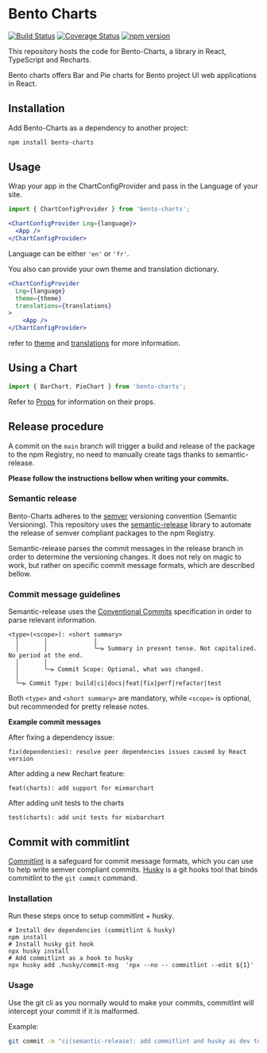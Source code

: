 # Bento Charts

[![Build Status](https://travis-ci.org/bento-platform/Bento-Charts.svg?branch=master)](https://travis-ci.org/bento-platform/Bento-Charts)
[![Coverage Status](https://coveralls.io/repos/github/bento-platform/Bento-Charts/badge.svg?branch=master)](https://coveralls.io/github/bento-platform/Bento-Charts?branch=master)
[![npm version](https://badge.fury.io/js/bento-charts.svg)](https://badge.fury.io/js/bento-charts)

This repository hosts the code for Bento-Charts, a library in React, TypeScript and Recharts.

Bento charts offers Bar and Pie charts for Bento project UI web applications in React.

## Installation
Add Bento-Charts as a dependency to another project:

```bash
npm install bento-charts
```

## Usage
Wrap your app in the ChartConfigProvider and pass in the Language of your site.

```jsx
import { ChartConfigProvider } from 'bento-charts';
```

```jsx
<ChartConfigProvider Lng={language}>
  <App />
</ChartConfigProvider>
```
Language can be either `'en'` or `'fr'`.

You also can provide your own theme and translation dictionary.

```jsx
<ChartConfigProvider
  Lng={language}
  theme={theme}
  translations={translations}
>
    <App />
</ChartConfigProvider>
```
refer to [theme](https://github.com/bento-platform/Bento-Charts/blob/eee46541eec68e2dd7f62f8d786148480ce5105f/src/types/chartTypes.ts#L20) and [translations](https://github.com/bento-platform/Bento-Charts/blob/eee46541eec68e2dd7f62f8d786148480ce5105f/src/types/chartTypes.ts#L47) for more information.
## Using a Chart

```jsx
import { BarChart, PieChart } from 'bento-charts';
```
Refer to [Props](https://github.com/bento-platform/Bento-Charts/blob/eee46541eec68e2dd7f62f8d786148480ce5105f/src/types/chartTypes.ts#L51) for information on their props.

## Release procedure

A commit on the `main` branch will trigger a build and release of the package to the npm Registry, no need to manually create tags thanks to semantic-release.

**Please follow the instructions bellow when writing your commits.**

### Semantic release
Bento-Charts adheres to the [semver](https://semver.org/) versioning convention (Semantic Versioning). This repository uses the 
[semantic-release](https://github.com/semantic-release/semantic-release) library to automate the release of semver compliant packages to 
the npm Registry.

Semantic-release parses the commit messages in the release branch in order to determine the versioning changes. It does not rely on magic to work, but rather on specific commit message formats, which are described bellow.

### Commit message guidelines
Semantic-release uses the [Conventional Commits](https://www.conventionalcommits.org/en/v1.0.0/) specification in order to parse relevant information.

```
<type>(<scope>): <short summary>
  │       │             │
  │       │             └─⫸ Summary in present tense. Not capitalized. No period at the end.
  │       │
  │       └─⫸ Commit Scope: Optional, what was changed.
  │
  └─⫸ Commit Type: build|ci|docs|feat|fix|perf|refactor|test
```

Both `<type>` and `<short summary>` are mandatory, while `<scope>` is optional, but recommended for pretty release notes.

**Example commit messages**

After fixing a dependency issue:
```
fix(dependencies): resolve peer dependencies issues caused by React version
```

After adding a new Rechart feature:
```
feat(charts): add support for mixmarchart
```

After adding unit tests to the charts
```
test(charts): add unit tests for mixbarchart
```

## Commit with commitlint
[Commitlint](https://commitlint.js.org/#/) is a safeguard for commit message formats, which you can use to help write semver 
compliant commits. [Husky](https://github.com/typicode/husky) is a git hooks tool that binds commitlint to the `git commit` command.

### Installation
Run these steps once to setup commitlint + husky.
```shell
# Install dev dependencies (commitlint & husky)
npm install
# Install husky git hook
npx husky install
# Add commitlint as a hook to husky
npx husky add .husky/commit-msg  'npx --no -- commitlint --edit ${1}'
```

### Usage
Use the git cli as you normally would to make your commits, commitlint will intercept your commit if it is malformed.

Example:
```bash
git commit -m "ci(semantic-release): add commitlint and husky as dev tools to write valid commits"
```
